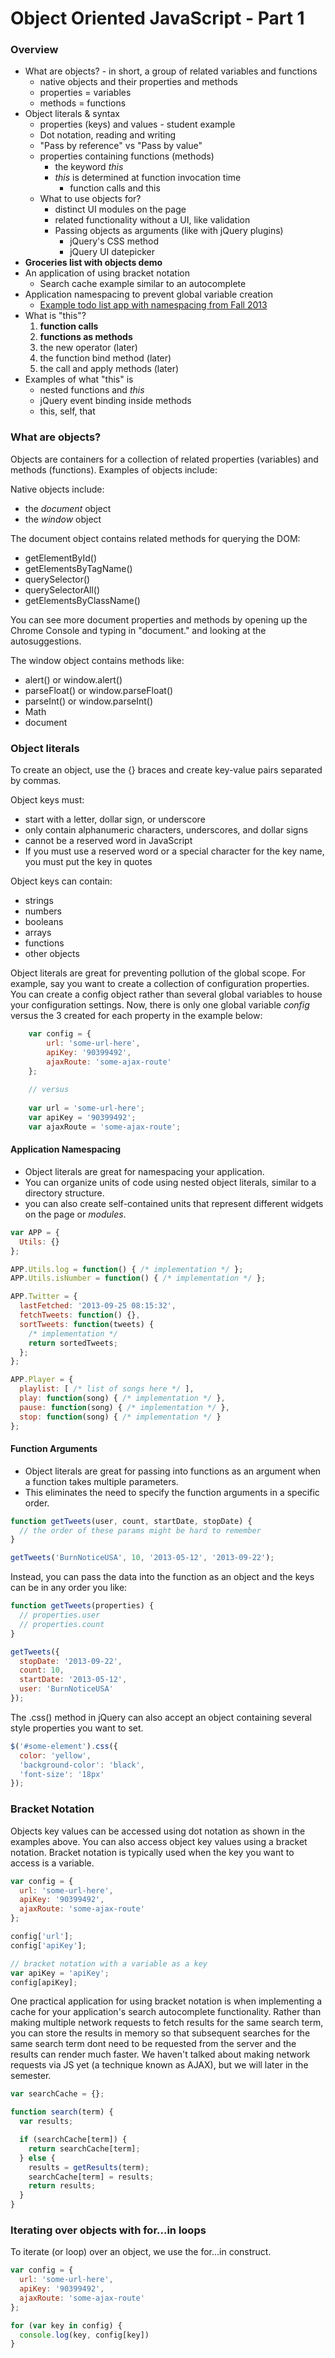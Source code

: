 Object Oriented JavaScript - Part 1
===================================

### Overview

* What are objects? - in short, a group of related variables and functions
  * native objects and their properties and methods
  * properties = variables
  * methods = functions
* Object literals & syntax
  * properties (keys) and values - student example
  * Dot notation, reading and writing
  * "Pass by reference" vs "Pass by value"
  * properties containing functions (methods)
    * the keyword _this_
    * _this_ is determined at function invocation time
      * function calls and this
  * What to use objects for?
    * distinct UI modules on the page
    * related functionality without a UI, like validation
    * Passing objects as arguments (like with jQuery plugins)
      * jQuery's CSS method
      * jQuery UI datepicker
* __Groceries list with objects demo__
* An application of using bracket notation
  * Search cache example similar to an autocomplete
* Application namespacing to prevent global variable creation
  * [Example todo list app with namespacing from Fall 2013](http://jsbin.com/uXAzeGi/2/edit)
* What is "this"?
  1. __function calls__
  2. __functions as methods__
  3. the new operator (later)
  4. the function bind method (later)
  5. the call and apply methods (later)
* Examples of what "this" is
  * nested functions and _this_
  * jQuery event binding inside methods
  * this, self, that

### What are objects?

Objects are containers for a collection of related properties (variables) and methods (functions). Examples of objects include:

Native objects include:

* the _document_ object
* the _window_ object

The document object contains related methods for querying the DOM:

* getElementById()
* getElementsByTagName()
* querySelector()
* querySelectorAll()
* getElementsByClassName()

You can see more document properties and methods by opening up the Chrome Console and typing in "document." and looking at the autosuggestions.

The window object contains methods like:

* alert() or window.alert()
* parseFloat() or window.parseFloat()
* parseInt() or window.parseInt()
* Math
* document

### Object literals

To create an object, use the {} braces and create key-value pairs separated by commas.

Object keys must:

* start with a letter, dollar sign, or underscore
* only contain alphanumeric characters, underscores, and dollar signs
* cannot be a reserved word in JavaScript
* If you must use a reserved word or a special character for the key name, you must put the key in quotes

Object keys can contain:

* strings
* numbers
* booleans
* arrays
* functions
* other objects

Object literals are great for preventing pollution of the global scope. For example, say you want to create a collection of configuration properties. You can create a config object rather than several global variables to house your configuration settings. Now, there is only one global variable _config_ versus the 3 created for each property in the example below:

```js
	var config = {
		url: 'some-url-here',
		apiKey: '90399492',
		ajaxRoute: 'some-ajax-route'
	};
	
	// versus
	
	var url = 'some-url-here';
	var apiKey = '90399492';
	var ajaxRoute = 'some-ajax-route';
```

#### Application Namespacing

* Object literals are great for namespacing your application. 
* You can organize units of code using nested object literals, similar to a directory structure.
* you can also create self-contained units that represent different widgets on the page or _modules_.

```js
var APP = {
  Utils: {}
};

APP.Utils.log = function() { /* implementation */ };
APP.Utils.isNumber = function() { /* implementation */ };

APP.Twitter = {
  lastFetched: '2013-09-25 08:15:32',
  fetchTweets: function() {},
  sortTweets: function(tweets) {
    /* implementation */
    return sortedTweets;
  };
};

APP.Player = {
  playlist: [ /* list of songs here */ ],
  play: function(song) { /* implementation */ },
  pause: function(song) { /* implementation */ },
  stop: function(song) { /* implementation */ }
};
```

#### Function Arguments

* Object literals are great for passing into functions as an argument when a function takes multiple parameters. 
* This eliminates the need to specify the function arguments in a specific order.

```js
function getTweets(user, count, startDate, stopDate) {
  // the order of these params might be hard to remember
}

getTweets('BurnNoticeUSA', 10, '2013-05-12', '2013-09-22');
```

Instead, you can pass the data into the function as an object and the keys can be in any order you like:

```js
function getTweets(properties) {
  // properties.user
  // properties.count
}

getTweets({
  stopDate: '2013-09-22',
  count: 10,
  startDate: '2013-05-12',
  user: 'BurnNoticeUSA'
});
```

The .css() method in jQuery can also accept an object containing several style properties you want to set.

```js
$('#some-element').css({
  color: 'yellow',
  'background-color': 'black',
  'font-size': '18px'
});
```

### Bracket Notation

Objects key values can be accessed using dot notation as shown in the examples above. You can also access object key values using a bracket notation. Bracket notation is typically used when the key you want to access is a variable.

```js
var config = {
  url: 'some-url-here',
  apiKey: '90399492',
  ajaxRoute: 'some-ajax-route'
};

config['url'];
config['apiKey'];

// bracket notation with a variable as a key
var apiKey = 'apiKey';
config[apiKey];
```

One practical application for using bracket notation is when implementing a cache for your application's search autocomplete functionality. Rather than making multiple network requests to fetch results for the same search term, you can store the results in memory so that subsequent searches for the same search term dont need to be requested from the server and the results can render much faster. We haven't talked about making network requests via JS yet (a technique known as AJAX), but we will later in the semester.

```js
var searchCache = {};

function search(term) {
  var results;

  if (searchCache[term]) {
    return searchCache[term];
  } else {
    results = getResults(term);
    searchCache[term] = results;
    return results;
  }
}
```

### Iterating over objects with for...in loops

To iterate (or loop) over an object, we use the for...in construct.

```js
var config = {
  url: 'some-url-here',
  apiKey: '90399492',
  ajaxRoute: 'some-ajax-route'
};

for (var key in config) {
  console.log(key, config[key])
}
```

